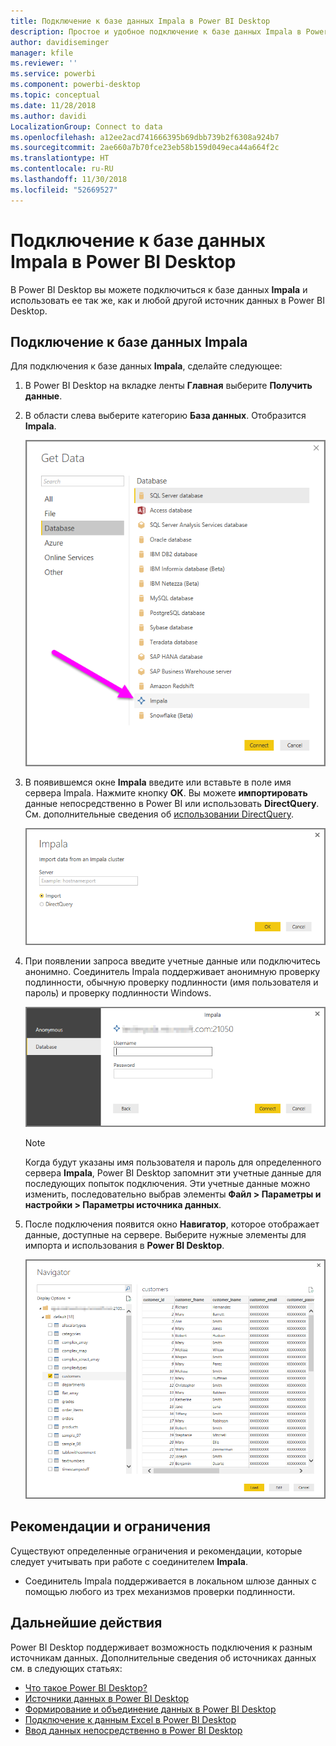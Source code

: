 ```yaml
---
title: Подключение к базе данных Impala в Power BI Desktop
description: Простое и удобное подключение к базе данных Impala в Power BI Desktop и ее использование
author: davidiseminger
manager: kfile
ms.reviewer: ''
ms.service: powerbi
ms.component: powerbi-desktop
ms.topic: conceptual
ms.date: 11/28/2018
ms.author: davidi
LocalizationGroup: Connect to data
ms.openlocfilehash: a12ee2acd741666395b69dbb739b2f6308a924b7
ms.sourcegitcommit: 2ae660a7b70fce23eb58b159d049eca44a664f2c
ms.translationtype: HT
ms.contentlocale: ru-RU
ms.lasthandoff: 11/30/2018
ms.locfileid: "52669527"
---
```

# <a name="connect-to-an-impala-database-in-power-bi-desktop"></a>Подключение к базе данных Impala в Power BI Desktop
В Power BI Desktop вы можете подключиться к базе данных **Impala** и использовать ее так же, как и любой другой источник данных в Power BI Desktop.

## <a name="connect-to-an-impala-database"></a>Подключение к базе данных Impala
Для подключения к базе данных **Impala**, сделайте следующее: 

1. В Power BI Desktop на вкладке ленты **Главная** выберите **Получить данные**. 

2. В области слева выберите категорию **База данных**. Отобразится **Impala**.

    ![Получение данных](media/desktop-connect-impala/connect_impala_2.png)

3. В появившемся окне **Impala** введите или вставьте в поле имя сервера Impala. Нажмите кнопку **ОК**. Вы можете **импортировать** данные непосредственно в Power BI или использовать **DirectQuery**. См. дополнительные сведения об [использовании DirectQuery](desktop-use-directquery.md).

    ![Окно Impala](media/desktop-connect-impala/connect_impala_3a.png)

4. При появлении запроса введите учетные данные или подключитесь анонимно. Соединитель Impala поддерживает анонимную проверку подлинности, обычную проверку подлинности (имя пользователя и пароль) и проверку подлинности Windows.

    ![Соединитель Impala](media/desktop-connect-impala/connect_impala_4.png)

    > [!NOTE]
    > Когда будут указаны имя пользователя и пароль для определенного сервера **Impala**, Power BI Desktop запомнит эти учетные данные для последующих попыток подключения. Эти учетные данные можно изменить, последовательно выбрав элементы **Файл > Параметры и настройки > Параметры источника данных**.


5. После подключения появится окно **Навигатор**, которое отображает данные, доступные на сервере. Выберите нужные элементы для импорта и использования в **Power BI Desktop**.

    ![Окно "Навигатор"](media/desktop-connect-impala/connect_impala_5.png)

## <a name="considerations-and-limitations"></a>Рекомендации и ограничения
Существуют определенные ограничения и рекомендации, которые следует учитывать при работе с соединителем **Impala**.

* Соединитель Impala поддерживается в локальном шлюзе данных с помощью любого из трех механизмов проверки подлинности.

## <a name="next-steps"></a>Дальнейшие действия
Power BI Desktop поддерживает возможность подключения к разным источникам данных. Дополнительные сведения об источниках данных см. в следующих статьях:

* [Что такое Power BI Desktop?](desktop-what-is-desktop.md)
* [Источники данных в Power BI Desktop](desktop-data-sources.md)
* [Формирование и объединение данных в Power BI Desktop](desktop-shape-and-combine-data.md)
* [Подключение к данным Excel в Power BI Desktop](desktop-connect-excel.md)   
* [Ввод данных непосредственно в Power BI Desktop](desktop-enter-data-directly-into-desktop.md)   


